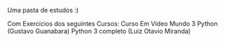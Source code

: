 Uma pasta de estudos :)

Com Exercícios dos seguintes Cursos: 
Curso Em Vídeo Mundo 3 Python (Gustavo Guanabara)
Python 3 completo (Luiz Otavio Miranda)
